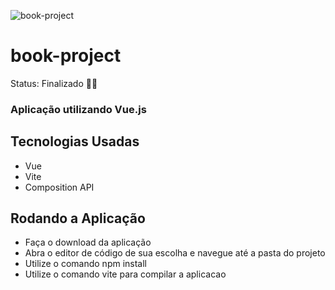 ![book-project](https://github.com/RodrigoSCurcio/book-list-vue/assets/59969422/78e208f3-a283-4b37-90cc-d97f9c52943d)
# book-project

Status: Finalizado 👌🏼


### Aplicação utilizando Vue.js

## Tecnologias Usadas
+ Vue
+ Vite
+ Composition API

## Rodando a Aplicação
+ Faça o download da aplicação
+ Abra o editor de código de sua escolha e navegue até a pasta do projeto
+ Utilize o comando npm install
+ Utilize o comando vite para compilar a aplicacao
